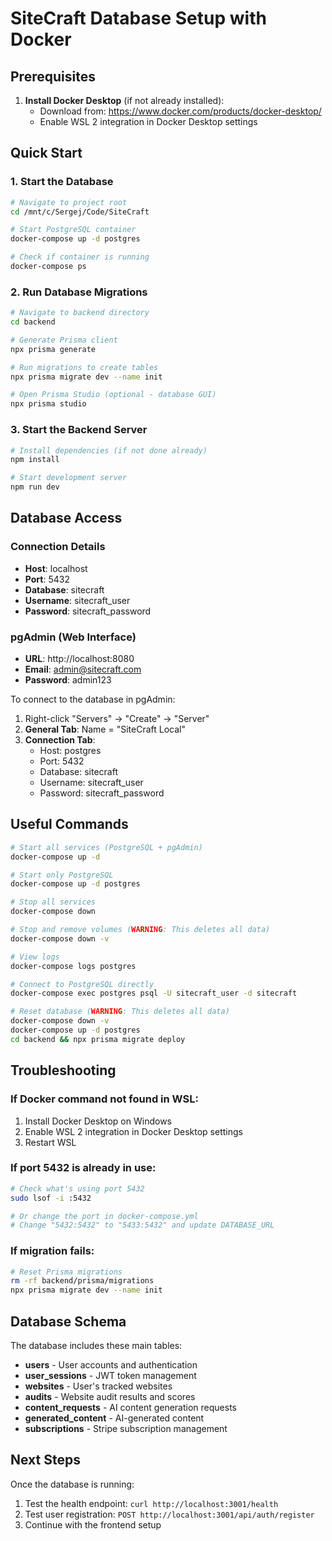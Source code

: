 # SiteCraft Database Setup with Docker

## Prerequisites

1. **Install Docker Desktop** (if not already installed):
   - Download from: https://www.docker.com/products/docker-desktop/
   - Enable WSL 2 integration in Docker Desktop settings

## Quick Start

### 1. Start the Database
```bash
# Navigate to project root
cd /mnt/c/Sergej/Code/SiteCraft

# Start PostgreSQL container
docker-compose up -d postgres

# Check if container is running
docker-compose ps
```

### 2. Run Database Migrations
```bash
# Navigate to backend directory
cd backend

# Generate Prisma client
npx prisma generate

# Run migrations to create tables
npx prisma migrate dev --name init

# Open Prisma Studio (optional - database GUI)
npx prisma studio
```

### 3. Start the Backend Server
```bash
# Install dependencies (if not done already)
npm install

# Start development server
npm run dev
```

## Database Access

### Connection Details
- **Host**: localhost
- **Port**: 5432
- **Database**: sitecraft
- **Username**: sitecraft_user
- **Password**: sitecraft_password

### pgAdmin (Web Interface)
- **URL**: http://localhost:8080
- **Email**: admin@sitecraft.com
- **Password**: admin123

To connect to the database in pgAdmin:
1. Right-click "Servers" → "Create" → "Server"
2. **General Tab**: Name = "SiteCraft Local"
3. **Connection Tab**:
   - Host: postgres
   - Port: 5432
   - Database: sitecraft
   - Username: sitecraft_user
   - Password: sitecraft_password

## Useful Commands

```bash
# Start all services (PostgreSQL + pgAdmin)
docker-compose up -d

# Start only PostgreSQL
docker-compose up -d postgres

# Stop all services
docker-compose down

# Stop and remove volumes (WARNING: This deletes all data)
docker-compose down -v

# View logs
docker-compose logs postgres

# Connect to PostgreSQL directly
docker-compose exec postgres psql -U sitecraft_user -d sitecraft

# Reset database (WARNING: This deletes all data)
docker-compose down -v
docker-compose up -d postgres
cd backend && npx prisma migrate deploy
```

## Troubleshooting

### If Docker command not found in WSL:
1. Install Docker Desktop on Windows
2. Enable WSL 2 integration in Docker Desktop settings
3. Restart WSL

### If port 5432 is already in use:
```bash
# Check what's using port 5432
sudo lsof -i :5432

# Or change the port in docker-compose.yml
# Change "5432:5432" to "5433:5432" and update DATABASE_URL
```

### If migration fails:
```bash
# Reset Prisma migrations
rm -rf backend/prisma/migrations
npx prisma migrate dev --name init
```

## Database Schema

The database includes these main tables:
- **users** - User accounts and authentication
- **user_sessions** - JWT token management
- **websites** - User's tracked websites
- **audits** - Website audit results and scores
- **content_requests** - AI content generation requests
- **generated_content** - AI-generated content
- **subscriptions** - Stripe subscription management

## Next Steps

Once the database is running:
1. Test the health endpoint: `curl http://localhost:3001/health`
2. Test user registration: `POST http://localhost:3001/api/auth/register`
3. Continue with the frontend setup